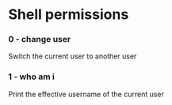 # Shell permissions

### 0 - change user

Switch the current user to another user

### 1 - who am i

Print the effective username of the current user
